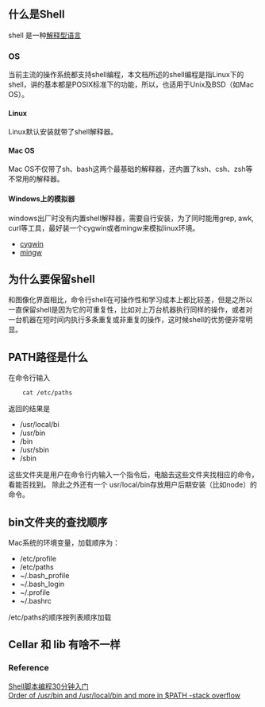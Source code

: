 #
## 什么是Shell 
shell 是一种[解释型语言](../架构相关/编译型语言_解释性语言_脚本语言.md)

### OS
当前主流的操作系统都支持shell编程，本文档所述的shell编程是指Linux下的shell，讲的基本都是POSIX标准下的功能，所以，也适用于Unix及BSD（如Mac OS）。

#### Linux
Linux默认安装就带了shell解释器。

#### Mac OS
Mac OS不仅带了sh、bash这两个最基础的解释器，还内置了ksh、csh、zsh等不常用的解释器。

#### Windows上的模拟器
windows出厂时没有内置shell解释器，需要自行安装，为了同时能用grep, awk, curl等工具，最好装一个cygwin或者mingw来模拟linux环境。

 - [cygwin](http://www.cygwin.com/)
 - [mingw](http://www.mingw.org/)

## 为什么要保留shell
和图像化界面相比，命令行shell在可操作性和学习成本上都比较差，但是之所以一直保留shell是因为它的可重复性，比如对上万台机器执行同样的操作，或者对一台机器在短时间内执行多条重复或非重复的操作，这时候shell的优势便非常明显。

## PATH路径是什么
在命令行输入
``` shell
    cat /etc/paths
```
返回的结果是
- /usr/local/bi
- /usr/bin
- /bin
- /usr/sbin
- /sbin

这些文件夹是用户在命令行内输入一个指令后，电脑去这些文件夹找相应的命令，看能否找到。
除此之外还有一个 usr/local/bin存放用户后期安装（比如node）的命令。

## bin文件夹的查找顺序 

Mac系统的环境变量，加载顺序为：
- /etc/profile 
- /etc/paths 
- ~/.bash_profile 
- ~/.bash_login 
- ~/.profile
- ~/.bashrc

/etc/paths的顺序按列表顺序加载

## Cellar 和 lib 有啥不一样

### Reference
 [Shell脚本编程30分钟入门](https://github.com/qinjx/30min_guides/blob/master/shell.md#linux)  
 [Order of /usr/bin and /usr/local/bin and more in $PATH -stack overflow](https://stackoverflow.com/questions/34984870/order-of-usr-bin-and-usr-local-bin-and-more-in-path)
